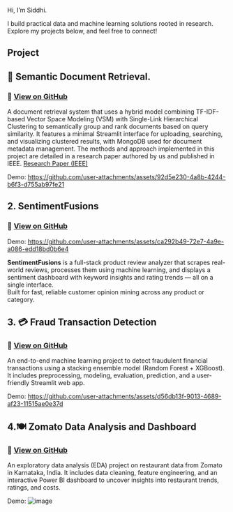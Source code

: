 Hi, I’m Siddhi.

I build practical data and machine learning solutions rooted in research.
Explore my projects below, and feel free to connect!

## Project

## 📄 Semantic Document Retrieval. 
  ### 🔗 [View on GitHub](https://github.com/rawoolsiddhi/Efficient-Doc-Retrieval-Storage)
      
 A document retrieval system that uses a hybrid model combining TF-IDF-based Vector Space Modeling (VSM) with Single-Link Hierarchical Clustering to semantically group and rank documents based on query similarity.
  It features a minimal Streamlit interface for uploading, searching, and visualizing clustered results, with MongoDB used for document metadata management.
  The methods and approach implemented in this project are detailed in a research paper authored by us and published in IEEE.
[Research Paper (IEEE)](https://ieeexplore.ieee.org/abstract/document/10940682)

 Demo: 
https://github.com/user-attachments/assets/92d5e230-4a8b-4244-b6f3-d755ab97fe21

## 2. SentimentFusions
   ### 🔗 [View on GitHub](https://github.com/rawoolsiddhi/SentimentFusions)

   Demo: 
https://github.com/user-attachments/assets/ca292b49-72e7-4a9e-a086-edd18bd0b6e4

**SentimentFusions** is a full-stack product review analyzer that scrapes real-world reviews, processes them using machine learning, and displays a sentiment dashboard with keyword insights and rating trends — all on a single interface.  
Built for fast, reliable customer opinion mining across any product or category.


## 3. 💳 Fraud Transaction Detection
   ### 🔗 [View on GitHub](https://github.com/rawoolsiddhi/fraud_transaction_detection)

   An end-to-end machine learning project to detect fraudulent financial transactions using a stacking ensemble model (Random Forest + XGBoost).
It includes preprocessing, modeling, evaluation, prediction, and a user-friendly Streamlit web app.

 Demo: 
https://github.com/user-attachments/assets/d56db13f-9013-4689-af23-11515ae0e37d




## 4.🍽️ Zomato Data Analysis and Dashboard
   ### 🔗 [View on GitHub](https://github.com/rawoolsiddhi/Zomato-Data-Analysis)

 An exploratory data analysis (EDA) project on restaurant data from Zomato in Karnataka, India.
It includes data cleaning, feature engineering, and an interactive Power BI dashboard to uncover insights into restaurant trends, ratings, and costs.

 Demo: 
![image](https://github.com/user-attachments/assets/1703f95a-0ded-40bc-ac40-ea077ee37d99)

